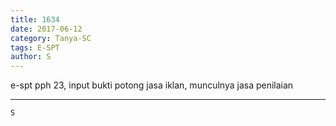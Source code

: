 ```yaml
---
title: 1634
date: 2017-06-12
category: Tanya-SC
tags: E-SPT
author: S
---
```


e-spt pph 23, input bukti potong jasa iklan, munculnya jasa penilaian

---



`S`
